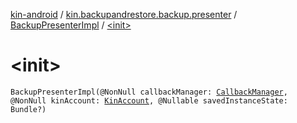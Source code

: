 [kin-android](../../index.md) / [kin.backupandrestore.backup.presenter](../index.md) / [BackupPresenterImpl](index.md) / [&lt;init&gt;](./-init-.md)

# &lt;init&gt;

`BackupPresenterImpl(@NonNull callbackManager: `[`CallbackManager`](../../kin.backupandrestore.events/-callback-manager/index.md)`, @NonNull kinAccount: `[`KinAccount`](../../kin.sdk/-kin-account/index.md)`, @Nullable savedInstanceState: Bundle?)`